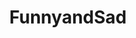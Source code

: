 ---
title: FunnyandSad
crosslinks:
- Enough_Sanders_Spam
- comics
- funny
- comedynecromancy
- politics
- ComedyCemetery
- sadcringe
- PoliticalHumor
- shitpost
- gaming
- xkcd
- LateStageCapitalism
- AskReddit
- niceguys
- ShitRedditSays
- pics
- ShitAmericansSay
- ChoosingBeggars
---
